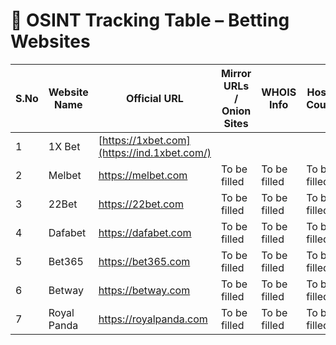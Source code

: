 # 🎰 OSINT Tracking Table – Betting Websites

| S.No | Website Name | Official URL | Mirror URLs / Onion Sites | WHOIS Info | Hosting Country | Registrar | Tech Stack | Payment Methods | Affiliate/Promo Pages | Known Threats / Risks | Notes |
|------|--------------|--------------|----------------------------|------------|------------------|-----------|------------|------------------|------------------------|-----------------------|-------|
| 1 | 1X Bet | [https://1xbet.com](https://ind.1xbet.com/) |  |  |  |  |  |  |  |  | |
| 2 | Melbet | https://melbet.com | To be filled | To be filled | To be filled | To be filled | To be filled | To be filled | To be filled | To be filled | To be filled |
| 3 | 22Bet | https://22bet.com | To be filled | To be filled | To be filled | To be filled | To be filled | To be filled | To be filled | To be filled | To be filled |
| 4 | Dafabet | https://dafabet.com | To be filled | To be filled | To be filled | To be filled | To be filled | To be filled | To be filled | To be filled | To be filled |
| 5 | Bet365 | https://bet365.com | To be filled | To be filled | To be filled | To be filled | To be filled | To be filled | To be filled | To be filled | To be filled |
| 6 | Betway | https://betway.com | To be filled | To be filled | To be filled | To be filled | To be filled | To be filled | To be filled | To be filled | To be filled |
| 7 | Royal Panda | https://royalpanda.com | To be filled | To be filled | To be filled | To be filled | To be filled | To be filled | To be filled | To be filled | To be filled |
